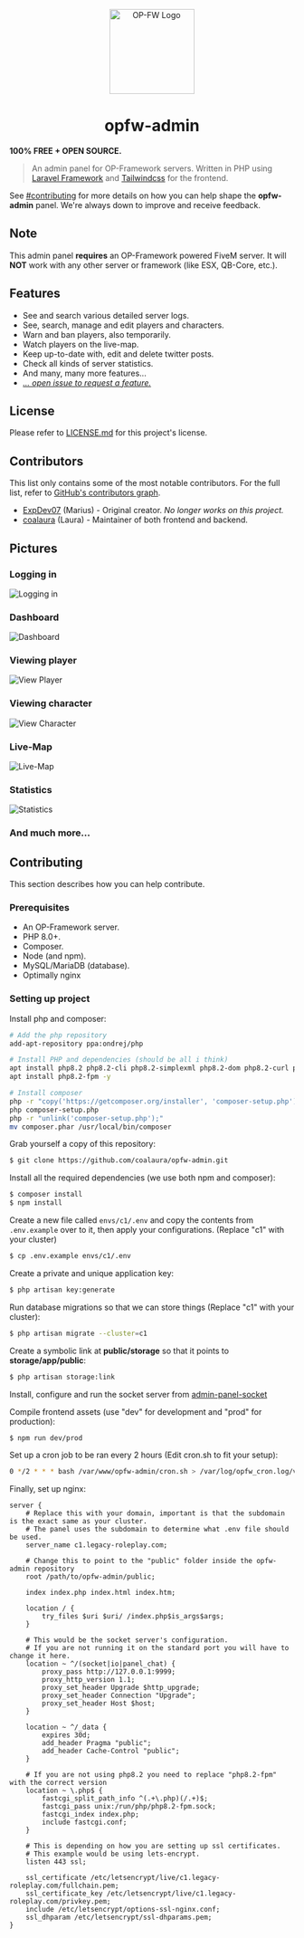 <p align="center">
    <a href="https://legacy-roleplay.com" target="blank">
        <img src="https://github.com/coalaura/opfw-admin/raw/master/.github/opfw-logo.png" height="150px" width="150px" alt="OP-FW Logo" />
    </a>
</p>

<h1 align="center">
    opfw-admin
</h1>

<strong>100% FREE + OPEN SOURCE.</strong>

> An admin panel for OP-Framework servers. Written in PHP using [Laravel Framework](https://laravel.com/) and
> [Tailwindcss](https://tailwindcss.com) for the frontend.

See [#contributing](#Contributing) for more details on how you can help shape the **opfw-admin** panel. We're always down to improve and receive feedback.

## Note
This admin panel **requires** an OP-Framework powered FiveM server. It will **NOT** work with any other server or framework (like ESX, QB-Core, etc.).

## Features
* See and search various detailed server logs.
* See, search, manage and edit players and characters.
* Warn and ban players, also temporarily.
* Watch players on the live-map.
* Keep up-to-date with, edit and delete twitter posts.
* Check all kinds of server statistics.
* And many, many more features...
* [*... open issue to request a feature.*](https://github.com/coalaura/opfw-admin/issues/new/choose)

## License
Please refer to [LICENSE.md](https://github.com/coalaura/opfw-admin/blob/master/LICENSE.md) for this project's license.

## Contributors
This list only contains some of the most notable contributors. For the full list, refer to [GitHub's contributors graph](https://github.com/coalaura/opfw-admin/graphs/contributors).
* [ExpDev07](https://github.com/ExpDev07) (Marius) - Original creator. *No longer works on this project.*
* [coalaura](https://github.com/coalaura) (Laura) - Maintainer of both frontend and backend.

## Pictures

### Logging in
![Logging in](.github/screenshots/login.png)

### Dashboard
![Dashboard](.github/screenshots/dashboard.png)

### Viewing player
![View Player](.github/screenshots/player.png)

### Viewing character
![View Character](.github/screenshots/character.png)

### Live-Map
![Live-Map](.github/screenshots/map.png)

### Statistics
![Statistics](.github/screenshots/statistics.png)

### And much more...

## Contributing
This section describes how you can help contribute.

### Prerequisites
* An OP-Framework server.
* PHP 8.0+.
* Composer.
* Node (and npm).
* MySQL/MariaDB (database).
* Optimally nginx

### Setting up project
Install php and composer:
```bash
# Add the php repository
add-apt-repository ppa:ondrej/php

# Install PHP and dependencies (should be all i think)
apt install php8.2 php8.2-cli php8.2-simplexml php8.2-dom php8.2-curl php8.2-gmp php8.2-mysql php8.2-gd php8.2-mbstring php8.2-imagick -y
apt install php8.2-fpm -y

# Install composer
php -r "copy('https://getcomposer.org/installer', 'composer-setup.php');"
php composer-setup.php
php -r "unlink('composer-setup.php');"
mv composer.phar /usr/local/bin/composer
```

Grab yourself a copy of this repository:
```bash
$ git clone https://github.com/coalaura/opfw-admin.git
```

Install all the required dependencies (we use both npm and composer):
```bash
$ composer install
$ npm install
```

Create a new file called ``envs/c1/.env`` and copy the contents from ``.env.example`` over to it, then apply your configurations. (Replace "c1" with your cluster)
```bash
$ cp .env.example envs/c1/.env
```

Create a private and unique application key:
```bash
$ php artisan key:generate
```

Run database migrations so that we can store things (Replace "c1" with your cluster):
```bash
$ php artisan migrate --cluster=c1
```

Create a symbolic link at **public/storage** so that it points to **storage/app/public**:
```bash
$ php artisan storage:link
```

Install, configure and run the socket server from [admin-panel-socket](https://github.com/coalaura/admin-panel-socket)

Compile frontend assets (use "dev" for development and "prod" for production):
```bash
$ npm run dev/prod
```

Set up a cron job to be ran every 2 hours (Edit cron.sh to fit your setup):
```bash
0 */2 * * * bash /var/www/opfw-admin/cron.sh > /var/log/opfw_cron.log/var/log/opfw_cron.log
```

Finally, set up nginx:
```nginx
server {
    # Replace this with your domain, important is that the subdomain is the exact same as your cluster.
    # The panel uses the subdomain to determine what .env file should be used.
    server_name c1.legacy-roleplay.com;

    # Change this to point to the "public" folder inside the opfw-admin repository
    root /path/to/opfw-admin/public;

    index index.php index.html index.htm;

    location / {
        try_files $uri $uri/ /index.php$is_args$args;
    }

    # This would be the socket server's configuration.
    # If you are not running it on the standard port you will have to change it here.
    location ~ ^/(socket|io|panel_chat) {
        proxy_pass http://127.0.0.1:9999;
        proxy_http_version 1.1;
        proxy_set_header Upgrade $http_upgrade;
        proxy_set_header Connection "Upgrade";
        proxy_set_header Host $host;
    }

    location ~ ^/_data {
        expires 30d;
        add_header Pragma "public";
        add_header Cache-Control "public";
    }

    # If you are not using php8.2 you need to replace "php8.2-fpm" with the correct version
    location ~ \.php$ {
        fastcgi_split_path_info ^(.+\.php)(/.+)$;
        fastcgi_pass unix:/run/php/php8.2-fpm.sock;
        fastcgi_index index.php;
        include fastcgi.conf;
    }

    # This is depending on how you are setting up ssl certificates.
    # This example would be using lets-encrypt.
    listen 443 ssl;

    ssl_certificate /etc/letsencrypt/live/c1.legacy-roleplay.com/fullchain.pem;
    ssl_certificate_key /etc/letsencrypt/live/c1.legacy-roleplay.com/privkey.pem;
    include /etc/letsencrypt/options-ssl-nginx.conf;
    ssl_dhparam /etc/letsencrypt/ssl-dhparams.pem;
}
```

